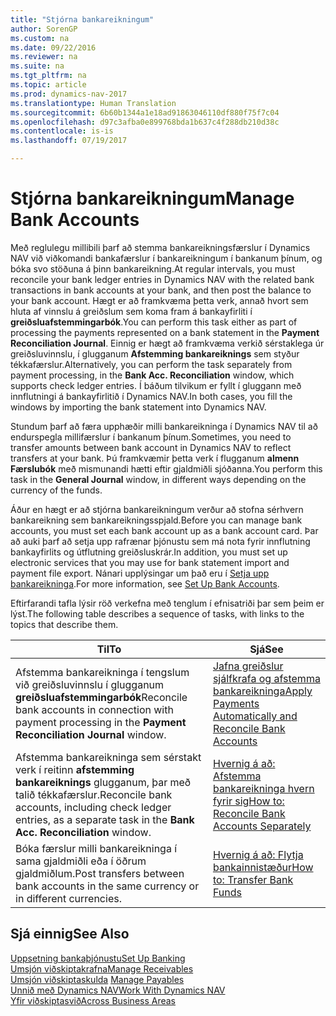 ```yaml
---
title: "Stjórna bankareikningum"
author: SorenGP
ms.custom: na
ms.date: 09/22/2016
ms.reviewer: na
ms.suite: na
ms.tgt_pltfrm: na
ms.topic: article
ms.prod: dynamics-nav-2017
ms.translationtype: Human Translation
ms.sourcegitcommit: 6b60b1344a1e18ad91863046110df880f75f7c04
ms.openlocfilehash: d97c3afba0e899768bda1b637c4f288db210d38c
ms.contentlocale: is-is
ms.lasthandoff: 07/19/2017

---
```


# <a name="manage-bank-accounts"></a><span data-ttu-id="18f73-102">Stjórna bankareikningum</span><span class="sxs-lookup"><span data-stu-id="18f73-102">Manage Bank Accounts</span></span>
<span data-ttu-id="18f73-103">Með reglulegu millibili þarf að stemma bankareikningsfærslur í Dynamics NAV við viðkomandi bankafærslur í bankareikningum í bankanum þínum, og bóka svo stöðuna á þinn bankareikning.</span><span class="sxs-lookup"><span data-stu-id="18f73-103">At regular intervals, you must reconcile your bank ledger entries in Dynamics NAV with the related bank transactions in bank accounts at your bank, and then post the balance to your bank account.</span></span> <span data-ttu-id="18f73-104">Hægt er að framkvæma þetta verk, annað hvort sem hluta af vinnslu á greiðslum sem koma fram á bankayfirliti í **greiðsluafstemmingarbók**.</span><span class="sxs-lookup"><span data-stu-id="18f73-104">You can perform this task either as part of processing the payments represented on a bank statement in the **Payment Reconciliation Journal**.</span></span> <span data-ttu-id="18f73-105">Einnig er hægt að framkvæma verkið sérstaklega úr greiðsluvinnslu, í glugganum **Afstemming bankareiknings** sem styður tékkafærslur.</span><span class="sxs-lookup"><span data-stu-id="18f73-105">Alternatively, you can perform the task separately from payment processing, in the **Bank Acc. Reconciliation** window, which supports check ledger entries.</span></span> <span data-ttu-id="18f73-106">Í báðum tilvikum er fyllt í gluggann með innflutningi á bankayfirlitið í Dynamics NAV.</span><span class="sxs-lookup"><span data-stu-id="18f73-106">In both cases, you fill the windows by importing the bank statement into Dynamics NAV.</span></span>

<span data-ttu-id="18f73-107">Stundum þarf að færa upphæðir milli bankareikninga í Dynamics NAV til að endurspegla millifærslur í bankanum þínum.</span><span class="sxs-lookup"><span data-stu-id="18f73-107">Sometimes, you need to transfer amounts between bank account in Dynamics NAV to reflect transfers at your bank.</span></span> <span data-ttu-id="18f73-108">Þú framkvæmir þetta verk í flugganum **almenn Færslubók** með mismunandi hætti eftir gjaldmiðli sjóðanna.</span><span class="sxs-lookup"><span data-stu-id="18f73-108">You perform this task in the **General Journal** window, in different ways depending on the currency of the funds.</span></span>

<span data-ttu-id="18f73-109">Áður en hægt er að stjórna bankareikningum verður að stofna sérhvern bankareikning sem bankareikningsspjald.</span><span class="sxs-lookup"><span data-stu-id="18f73-109">Before you can manage bank accounts, you must set each bank account up as a bank account card.</span></span> <span data-ttu-id="18f73-110">Þar að auki þarf að setja upp rafrænar þjónustu sem má nota fyrir innflutning bankayfirlits og útflutning greiðsluskrár.</span><span class="sxs-lookup"><span data-stu-id="18f73-110">In addition, you must set up electronic services that you may use for bank statement import and payment file export.</span></span> <span data-ttu-id="18f73-111">Nánari upplýsingar um það eru í [Setja upp bankareikninga](bank-setup-banking.md).</span><span class="sxs-lookup"><span data-stu-id="18f73-111">For more information, see [Set Up Bank Accounts](bank-setup-banking.md).</span></span>

<span data-ttu-id="18f73-112">Eftirfarandi tafla lýsir röð verkefna með tenglum í efnisatriði þar sem þeim er lýst.</span><span class="sxs-lookup"><span data-stu-id="18f73-112">The following table describes a sequence of tasks, with links to the topics that describe them.</span></span>

|<span data-ttu-id="18f73-113">Til</span><span class="sxs-lookup"><span data-stu-id="18f73-113">To</span></span> |<span data-ttu-id="18f73-114">Sjá</span><span class="sxs-lookup"><span data-stu-id="18f73-114">See</span></span> |
|---|----|
|<span data-ttu-id="18f73-115">Afstemma bankareikninga í tengslum við greiðsluvinnslu í glugganum **greiðsluafstemmingarbók**</span><span class="sxs-lookup"><span data-stu-id="18f73-115">Reconcile bank accounts in connection with payment processing in the **Payment Reconciliation Journal** window.</span></span>|[<span data-ttu-id="18f73-116">Jafna greiðslur sjálfkrafa og afstemma bankareikninga</span><span class="sxs-lookup"><span data-stu-id="18f73-116">Apply Payments Automatically and Reconcile Bank Accounts</span></span>](receivables-apply-payments-auto-reconcile-bank-accounts.md)|
|<span data-ttu-id="18f73-117">Afstemma bankareikninga sem sérstakt verk í reitinn **afstemming bankareiknings** glugganum, þar með talið tékkafærslur.</span><span class="sxs-lookup"><span data-stu-id="18f73-117">Reconcile bank accounts, including check ledger entries, as a separate task in the **Bank Acc. Reconciliation** window.</span></span>|[<span data-ttu-id="18f73-118">Hvernig á að: Afstemma bankareikninga hvern fyrir sig</span><span class="sxs-lookup"><span data-stu-id="18f73-118">How to: Reconcile Bank Accounts Separately</span></span>](bank-how-reconcile-bank-accounts-separately.md)|
|<span data-ttu-id="18f73-119">Bóka færslur milli bankareikninga í sama gjaldmiðli eða í öðrum gjaldmiðlum.</span><span class="sxs-lookup"><span data-stu-id="18f73-119">Post transfers between bank accounts in the same currency or in different currencies.</span></span>|[<span data-ttu-id="18f73-120">Hvernig á að: Flytja bankainnistæður</span><span class="sxs-lookup"><span data-stu-id="18f73-120">How to: Transfer Bank Funds</span></span>](bank-how-transfer-bank-funds.md)
## <a name="see-also"></a><span data-ttu-id="18f73-121">Sjá einnig</span><span class="sxs-lookup"><span data-stu-id="18f73-121">See Also</span></span>  
[<span data-ttu-id="18f73-122">Uppsetning bankaþjónustu</span><span class="sxs-lookup"><span data-stu-id="18f73-122">Set Up Banking</span></span>](bank-setup-banking.md)  
[<span data-ttu-id="18f73-123">Umsjón viðskiptakrafna</span><span class="sxs-lookup"><span data-stu-id="18f73-123">Manage Receivables</span></span>](receivables-manage-receivables.md)  
<span data-ttu-id="18f73-124">[Umsjón viðskiptaskulda](payables-manage-payables.md)  </span><span class="sxs-lookup"><span data-stu-id="18f73-124">[Manage Payables](payables-manage-payables.md)  </span></span>  
[<span data-ttu-id="18f73-125">Unnið með Dynamics NAV</span><span class="sxs-lookup"><span data-stu-id="18f73-125">Work With Dynamics NAV</span></span>](ui-work-product.md)  
[<span data-ttu-id="18f73-126">Yfir viðskiptasvið</span><span class="sxs-lookup"><span data-stu-id="18f73-126">Across Business Areas</span></span>](ui-across-business-areas.md)

